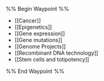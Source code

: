 %% Begin Waypoint %%
- [[Cancer]]
- [[Epigenetics]]
- [[Gene expression]]
- [[Gene mutations]]
- [[Genome Projects]]
- [[Recombinant DNA technology]]
- [[Stem cells and totipotency]]

%% End Waypoint %%
